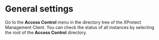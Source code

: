 # General settings

Go to the **Access Control** menu in the directory tree of the XProtect Management Client. You can check the status of all instances by selecting the root of the **Access Control** directory.